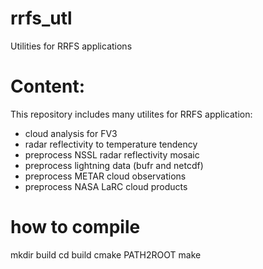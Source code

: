 # rrfs_utl
Utilities for RRFS applications

# Content:

This repository includes many utilites for RRFS application:
 - cloud analysis for FV3
 - radar reflectivity to temperature tendency
 - preprocess NSSL radar reflectivity mosaic
 - preprocess lightning data (bufr and netcdf)
 - preprocess METAR cloud observations
 - preprocess NASA LaRC cloud products

# how to compile
mkdir build
cd build
cmake PATH2ROOT
make


